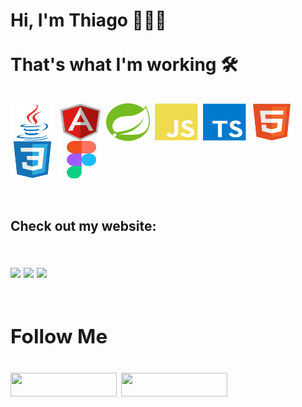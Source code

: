   <h1> Hi, I'm Thiago 🤘🤘🤘 
    <br>
    <div style="display: inline_block"><br>
   That's what I'm working 🛠 <br>
  <br>
  <img align="center" alt="Java" height="60" width="70" src="https://raw.githubusercontent.com/devicons/devicon/master/icons/java/java-original.svg">
  <img align="center" alt="Angular" height="60" width="70" src="https://raw.githubusercontent.com/devicons/devicon/master/icons/angularjs/angularjs-original.svg">
  <img align="center" alt="Spring" height="60" width="70" src="https://raw.githubusercontent.com/devicons/devicon/master/icons/spring/spring-original.svg">
  <img align="center" alt="JS" height="60" width="70" src="https://raw.githubusercontent.com/devicons/devicon/master/icons/javascript/javascript-plain.svg">
  <img align="center" alt="TS" height="60" width="70" src="https://raw.githubusercontent.com/devicons/devicon/master/icons/typescript/typescript-plain.svg">
  <img align="center" alt="HTML" height="60" width="70" src="https://raw.githubusercontent.com/devicons/devicon/master/icons/html5/html5-original.svg">
  <img align="center" alt="CSS" height="60" width="70" src="https://raw.githubusercontent.com/devicons/devicon/master/icons/css3/css3-original.svg">
  <img align="center" alt="Figma" height="60" width="70" src="https://raw.githubusercontent.com/devicons/devicon/master/icons/figma/figma-original.svg">
</div>
        <br>
   <h2> Check out my website:
        <br>
        <br>
    <div style="display: inline_block"><br>        
        <a href="https://www.shinji.live" target="_blank"><img src="https://shinji.live/asterisco.ico" target="_blank"></a>
        <a href="https://www.shinji.live" target="_blank"><img src="https://shinji.live/LogoThiago%20Shinji.svg" target="_blank"></a>
        <a href="https://www.shinji.live" target="_blank"><img src="https://shinji.live/asterisco.ico" target="_blank"></a>
        <br>
        <br>
   <h2> Follow Me <br>
        <br>
<div>
  <a href="https://www.linkedin.com/in/thiagoshinji" target="_blank"><img height="38" width="170" src="https://img.shields.io/badge/-LinkedIn-%230077B5?style=for-the-badge&logo=linkedin&logoColor=white" target="_blank"></a>  
  <a href="https://www.instagram.com/thiagoshin/" target="_blank"><img height="38" width="170" src="https://img.shields.io/badge/-Instagram-%23E4405F?style=for-the-badge&logo=instagram&logoColor=white" target="_blank"></a>

  
